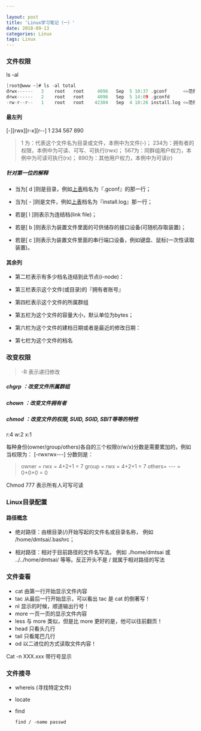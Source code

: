 ```yaml
---

layout: post 
title: 'Linux学习笔记（一）'
date: 2018-09-13 
categories: Linux
tags: Linux
---
```


### 文件权限

ls -al

```c
[root@www ~]# ls -al total
drwx------   3    root   root     4096   Sep  5 10:37 .gconf      <=范例说明处
drwx------   2    root   root     4096   Sep  5 14:09 .gconfd
-rw-r--r--   1    root   root    42304   Sep  4 18:26 install.log <=范例说明处
```

#### 最左列

\[-]\[rwx]\[r-x][r--]
1  234  567  890

> 1 为：代表这个文件名为目录或文件，本例中为文件(-)；
> 234为：拥有者的权限，本例中为可读、可写、可执行(rwx)；
> 567为：同群组用户权力，本例中为可读可执行(rx)；
> 890为：其他用户权力，本例中为可读(r)

##### 针对第一位的解释

 - 当为[ d ]则是目录，例如[上表](http://cn.linux.vbird.org/linux_basic/0210filepermission_2.php#table2.1.1)档名为『.gconf』的那一行；

 - 当为[ - ]则是文件，例如[上表](http://cn.linux.vbird.org/linux_basic/0210filepermission_2.php#table2.1.1)档名为『install.log』那一行；

 - 若是[ l ]则表示为连结档(link file)；

 - 若是[ b ]则表示为装置文件里面的可供储存的接口设备(可随机存取装置)；

 - 若是[ c ]则表示为装置文件里面的串行端口设备，例如键盘、鼠标(一次性读取装置)。


#### 其余列

- 第二栏表示有多少档名连结到此节点(i-node)：

- 第三栏表示这个文件(或目录)的『拥有者账号』

- 第四栏表示这个文件的所属群组

- 第五栏为这个文件的容量大小，默认单位为bytes；

- 第六栏为这个文件的建档日期或者是最近的修改日期：

- 第七栏为这个文件的档名



### 改变权限

> -R 表示递归修改

##### chgrp ：改变文件所属群组

##### chown ：改变文件拥有者
##### chmod ：改变文件的权限, SUID, SGID, SBIT等等的特性

r:4 w:2 x:1

每种身份(owner/group/others)各自的三个权限(r/w/x)分数是需要累加的，例如当权限为： [-rwxrwx---] 分数则是：

> owner = rwx = 4+2+1 = 7
> group = rwx = 4+2+1 = 7
> others= --- = 0+0+0 = 0

Chmod 777 表示所有人可写可读



### Linux目录配置

#### 路径概念

- 绝对路径：由根目录(/)开始写起的文件名或目录名称， 例如 /home/dmtsai/.bashrc；

- 相对路径：相对于目前路径的文件名写法。 例如 ./home/dmtsai 或 ../../home/dmtsai/ 等等。反正开头不是 / 就属于相对路径的写法


### 文件查看

- cat  由第一行开始显示文件内容
- tac  从最后一行开始显示，可以看出 tac 是 cat 的倒著写！
- nl   显示的时候，顺道输出行号！
- more 一页一页的显示文件内容
- less 与 more 类似，但是比 more 更好的是，他可以往前翻页！
- head 只看头几行
- tail 只看尾巴几行
- od   以二进位的方式读取文件内容！

Cat -n XXX.xxx 带行号显示



### 文件搜寻

- whereis (寻找特定文件)

- locate

- find

  ```
  find / -name passwd
  ```